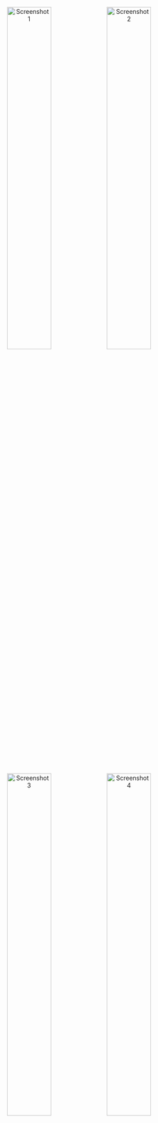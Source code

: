 <p align="center">
  <img src="https://github.com/user-attachments/assets/d9e91196-c83f-441c-ad0e-58cd29472b8f" alt="Screenshot 1" width="45%">
  <img src="https://github.com/user-attachments/assets/f18b7daa-58cd-4615-9506-0419b1cd7bb2" alt="Screenshot 2" width="45%">
</p>
<p align="center">
  <img src="https://github.com/user-attachments/assets/499ba06f-cafc-4366-ac4f-03921205625a" alt="Screenshot 3" width="45%">
  <img src="https://github.com/user-attachments/assets/9223a286-e017-4e54-8b3f-a66ccb8291d7" alt="Screenshot 4" width="45%">
</p>

